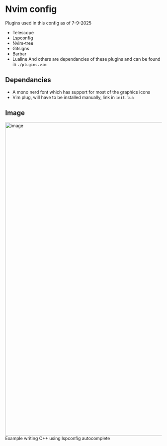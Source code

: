 # Nvim config
Plugins used in this config as of 7-9-2025
- Telescope
- Lspconfig
- Nvim-tree
- Gitsigns
- Barbar
- Lualine
And others are dependancies of these plugins and can be found in `./plugins.vim`
## Dependancies
- A mono nerd font which has support for most of the graphics icons
- Vim plug, will have to be installed manually, link in `init.lua`
## Image
<img width="1905" height="1007" alt="image" src="https://github.com/user-attachments/assets/c0133ebf-9ebc-4856-8e17-842305772223" />
Example writing C++ using lspconfig autocomplete
